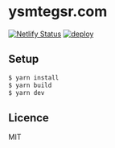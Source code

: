 # ysmtegsr.com

[![Netlify Status](https://api.netlify.com/api/v1/badges/31e863e7-855e-4acb-b9bb-bf47f294c65b/deploy-status)](https://app.netlify.com/sites/relaxed-galileo-91144d/deploys) [![deploy](https://github.com/ysmtegsr/ysmtegsr.com/actions/workflows/deploy.yml/badge.svg)](https://github.com/ysmtegsr/ysmtegsr.com/actions/workflows/deploy.yml)

## Setup

```sh
$ yarn install
$ yarn build
$ yarn dev
```

## Licence

MIT
